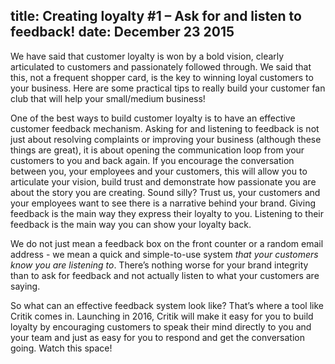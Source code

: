 title: Creating loyalty #1 – Ask for and listen to feedback!
date: December 23 2015
---
We have said that customer loyalty is won by a bold vision, clearly articulated to customers and passionately followed through. We said that this, not a frequent shopper card, is the key to winning loyal customers to your business. Here are some practical tips to really build your customer fan club that will help your small/medium business!

One of the best ways to build customer loyalty is to have an effective customer feedback mechanism. Asking for and listening to feedback is not just about resolving complaints or improving your business (although these things are great), it is about opening the communication loop from your customers to you and back again. If you encourage the conversation between you, your employees and your customers, this will allow you to articulate your vision, build trust and demonstrate how passionate you are about the story you are creating. Sound silly? Trust us, your customers and your employees want to see there is a narrative behind your brand. Giving feedback is the main way they express their loyalty to you. Listening to their feedback is the main way you can show your loyalty back.

We do not just mean a feedback box on the front counter or a random email address - we mean a quick and simple-to-use system *that your customers know you are listening to*. There’s nothing worse for your brand integrity than to ask for feedback and not actually listen to what your customers are saying.

So what can an effective feedback system look like? That’s where a tool like Critik comes in. Launching in 2016, Critik will make it easy for you to build loyalty by encouraging customers to speak their mind directly to you and your team and just as easy for you to respond and get the conversation going. Watch this space!